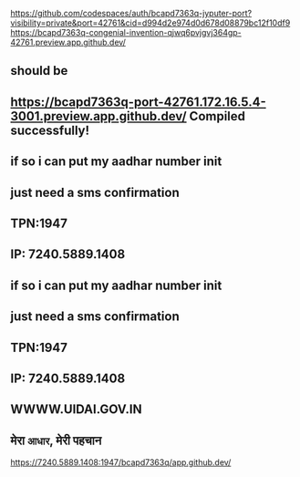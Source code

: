 https://github.com/codespaces/auth/bcapd7363q-jyputer-port?visibility=private&port=42761&cid=d994d2e974d0d678d08879bc12f10df9
https://bcapd7363q-congenial-invention-qjwq6pvjgvj364gp-42761.preview.app.github.dev/
## should be 
https://bcapd7363q-port-42761.172.16.5.4-3001.preview.app.github.dev/
Compiled successfully!
--------------------------------------------------------------------------------------
## if so i can put my aadhar number init 
## just need a sms confirmation 
## TPN:1947
## IP: 7240.5889.1408

## if so i can put my aadhar number init 
## just need a sms confirmation 
## TPN:1947
## IP: 7240.5889.1408
## WWWW.UIDAI.GOV.IN
## मेरा ``आधार``, मेरी पहचान
https://7240.5889.1408:1947/bcapd7363q/app.github.dev/



